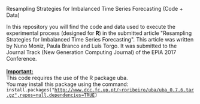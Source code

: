 Resampling Strategies for Imbalanced Time Series Forecasting (Code + Data)

In this repository you will find the code and data used to execute the experimental process (designed for <b>R</b>) in the submitted article "Resampling Strategies for Imbalanced Time Series Forecasting". This article was written by Nuno Moniz, Paula Branco and Luís Torgo. It was submitted to the Journal Track (New Generation Computing Journal) of the EPIA 2017 Conference.
<br/><br/>
<b><u>Important:</b></u><br/>
This code requires the use of the R package uba.<br/>
You may install this package using the command:<br/>
<code>install.packages("http://www.dcc.fc.up.pt/~rpribeiro/uba/uba_0.7.6.tar.gz",repos=null,dependencies=TRUE)</code>
